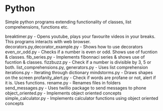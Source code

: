 # Python
Simple python programs extending functionality of classes, list comprehensions, functions etc.

breaktimer.py - Opens youtube, plays your favourite videos in your breaks. This programs interacts with web browser.
decorators.py,decorator_example.py - Shows how to use decorators
even_or_odd.py - Checks if a number is even or odd. Shows use of fucntion & classes.
fib_series.py - Implements fibonnaci series & shows use of fucntion & classes.
fizzbuzz.py - Check if a number is divisible by 3, 5 or both.
list_comprehensions.py, generators.py - Uses list comprehension
iterations.py - Iterating through dictionary
mindstorms.py - Draws shapes on the screen
profanity_alert.py - Check if words are profane or not, alert if it is. Uses functions.
rename.py - Renames files in folders
send_messages.py - Uses twillio package to send messages to phone
object_oriented.py - Implements object oriented concepts
simple_calculator.py - Implements calculator functions using object oriented concepts
